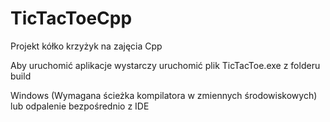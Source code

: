 # TicTacToeCpp

Projekt kółko krzyżyk na zajęcia Cpp

Aby uruchomić aplikacje wystarczy uruchomić plik TicTacToe.exe z folderu build

Windows
(Wymagana ścieżka kompilatora w zmiennych środowiskowych)
lub odpalenie bezpośrednio z IDE
